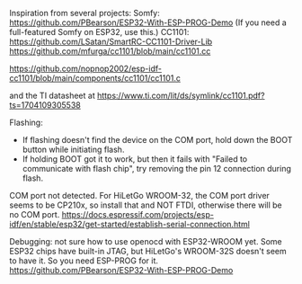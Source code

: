 Inspiration from several projects:
Somfy:
https://github.com/PBearson/ESP32-With-ESP-PROG-Demo  (If you need a full-featured Somfy on ESP32, use this.)
CC1101:
https://github.com/LSatan/SmartRC-CC1101-Driver-Lib
https://github.com/mfurga/cc1101/blob/main/cc1101.cc

https://github.com/nopnop2002/esp-idf-cc1101/blob/main/components/cc1101/cc1101.c

and the TI datasheet at https://www.ti.com/lit/ds/symlink/cc1101.pdf?ts=1704109305538


Flashing: 
 - If flashing doesn't find the device on the COM port, hold down the BOOT button while initiating flash.
 - If holding BOOT got it to work, but then it fails with "Failed to communicate with flash chip", try removing the pin 12 connection during flash.

COM port not detected.
For HiLetGo WROOM-32, the COM port driver seems to be CP210x, so install that and NOT FTDI, otherwise there will be no COM port.
https://docs.espressif.com/projects/esp-idf/en/stable/esp32/get-started/establish-serial-connection.html

Debugging:
not sure how to use openocd with ESP32-WROOM yet.
Some ESP32 chips have built-in JTAG, but HiLetGo's WROOM-32S doesn't seem to have it. So you need ESP-PROG for it. 
https://github.com/PBearson/ESP32-With-ESP-PROG-Demo